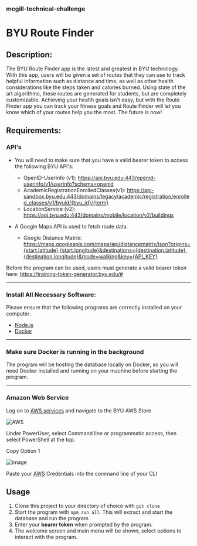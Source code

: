 ### mcgill-technical-challenge

# BYU Route Finder
## Description:
The BYU Route Finder app is the latest and greatest in BYU technology. With this app, users will be given a set of routes that they can use to track helpful information such as distance and time, as well as other health considerations like the steps taken and calories burned. Using state of the art algorithms, these routes are generated for students, but are completely customizable. Achieving your health goals isn't easy, but with the Route Finder app you can track your fitness goals and Route Finder will let you know which of your routes help you the most. The future is now!



## Requirements:

### API's

* You will need to make sure that you have a valid bearer token to access the following BYU API's:
    * OpenID-Userinfo (v1): https://api.byu.edu:443/openid-userinfo/v1/userinfo?schema=openid
    * AcademicRegistrationEnrolledClasses(v1): https://api-sandbox.byu.edu:443/domains/legacy/academic/registration/enrolled_classes/v1/byuid/{byu_id}/{term}
    * LocationService (v2): https://api.byu.edu:443/domains/mobile/location/v2/buildings
   
* A Google Maps API is used to fetch route data.
    * Google Distance Matrix: https://maps.googleapis.com/maps/api/distancematrix/json?origins={start.latitude},{start.longitude}&destinations={destination.latitude},{destination.longitude}&mode=walking&key={API_KEY}

Before the program can be used, users must generate a valid bearer token here: https://training-token-generator.byu.edu/# 
****
### Install All Necessary Software:

Please ensure that the following programs are correctly installed on your computer:

- [Node.js](https://nodejs.org/en/download/)
- [Docker](https://docs.docker.com/get-started/overview/)
****
### Make sure Docker is running in the background

The program will be hosting the database locally on Docker, so you will need Docker installed and running on your 
machine before starting the program.
****
### Amazon Web Service
Log on to [AWS services](https://byulogin.awsapps.com/start#/) and navigate to the BYU AWS Store

![AWS](https://user-images.githubusercontent.com/112526259/198143730-a0a14707-17b7-4698-85f2-0606cc5e5036.PNG)

Under PowerUser, select Command line or programmatic access, then select PowerShell at the top.

Copy Option 1

![image](https://user-images.githubusercontent.com/112526259/198144273-f73cc451-9e9a-4724-a685-9880d36b59cb.png)


Paste your [AWS](https://byulogin.awsapps.com/start#/) Credentials into the command line of your CLI


## Usage

1. Clone this project to your directory of choice with `git clone`
2. Start the program with `npm run all`. This will extract and start the database and run the program.
3. Enter your **bearer token** when prompted by the program. 
4. The welcome screen and main menu will be shown, select options to interact with the program.



